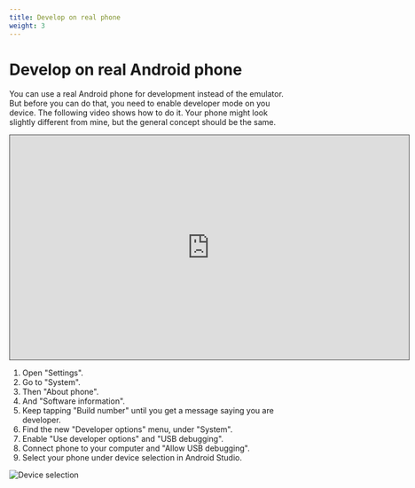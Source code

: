 ```yaml
---
title: Develop on real phone
weight: 3
---
```


# Develop on real Android phone

You can use a real Android phone for development instead of the emulator.
But before you can do that, you need to enable developer mode on you device.
The following video shows how to do it.
Your phone might look slightly different from mine, but the general concept
should be the same.

<iframe src="https://easv.cloud.panopto.eu/Panopto/Pages/Embed.aspx?id=9af29c42-408c-4d2e-a883-b10900ff447c&autoplay=false&offerviewer=true&showtitle=true&showbrand=true&captions=false&interactivity=all" height="405" width="720" style="border: 1px solid #464646;" allowfullscreen allow="autoplay" aria-label="Panopto Embedded Video Player"></iframe>

1. Open "Settings".
2. Go to "System".
3. Then "About phone".
4. And "Software information".
5. Keep tapping "Build number" until you get a message saying you are developer.
6. Find the new "Developer options" menu, under "System".
7. Enable "Use developer options" and "USB debugging".
8. Connect phone to your computer and "Allow USB debugging".
9. Select your phone under device selection in Android Studio.

![Device selection](../images/device_selection.png)
